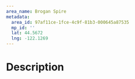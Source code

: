 ```yaml
---
area_name: Brogan Spire
metadata:
  area_id: 97af11ce-1fce-4c9f-81b3-000645a87535
  mp_id: ''
  lat: 44.5672
  lng: -122.1269
---
```

# Description
